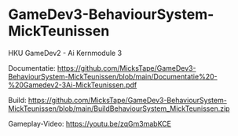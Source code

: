 # GameDev3-BehaviourSystem-MickTeunissen

HKU GameDev2 - Ai Kernmodule 3

Documentatie: https://github.com/MicksTape/GameDev3-BehaviourSystem-MickTeunissen/blob/main/Documentatie%20-%20Gamedev2-3Ai-MickTeunissen.pdf

Build: https://github.com/MicksTape/GameDev3-BehaviourSystem-MickTeunissen/blob/main/BuildBehaviourSystem_MickTeunissen.zip

Gameplay-Video: https://youtu.be/zqGm3mabKCE
